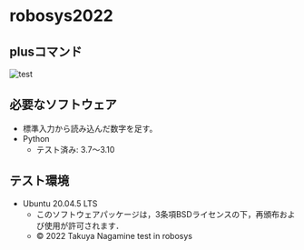 # robosys2022
## plusコマンド
![test](https://github.com/TakuyaNagamine/robosys2022/actions/workflows/test.yml/badge.svg)
## 必要なソフトウェア
* 標準入力から読み込んだ数字を足す。
* Python
  * テスト済み: 3.7〜3.10

## テスト環境
* Ubuntu 20.04.5 LTS
  * このソフトウェアパッケージは，3条項BSDライセンスの下，再頒布および使用が許可されます．
  * © 2022 Takuya Nagamine
test in robosys
